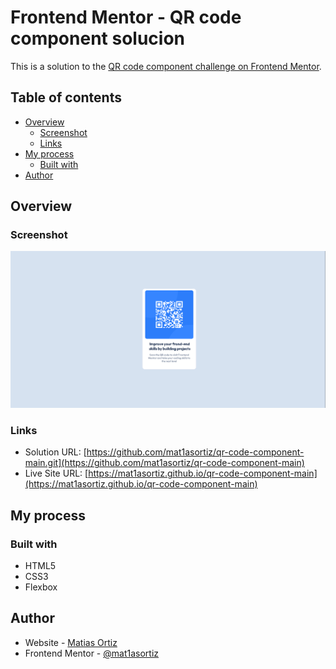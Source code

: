 # Frontend Mentor - QR code component solucion

This is a solution to the [QR code component challenge on Frontend Mentor](https://www.frontendmentor.io/challenges/qr-code-component-iux_sIO_H).

## Table of contents

- [Overview](#overview)
  - [Screenshot](#screenshot)
  - [Links](#links)
- [My process](#my-process)
  - [Built with](#built-with)
- [Author](#author)


## Overview

### Screenshot

![](./screenshot.PNG)

### Links

- Solution URL: [https://github.com/mat1asortiz/qr-code-component-main.git](https://github.com/mat1asortiz/qr-code-component-main)
- Live Site URL: [https://mat1asortiz.github.io/qr-code-component-main](https://mat1asortiz.github.io/qr-code-component-main)

## My process

### Built with

- HTML5
- CSS3
- Flexbox

## Author

- Website - [Matias Ortiz](https://portafolio-matias-ortiz.000webhostapp.com/)
- Frontend Mentor - [@mat1asortiz](https://www.frontendmentor.io/profile/mat1asortiz)

